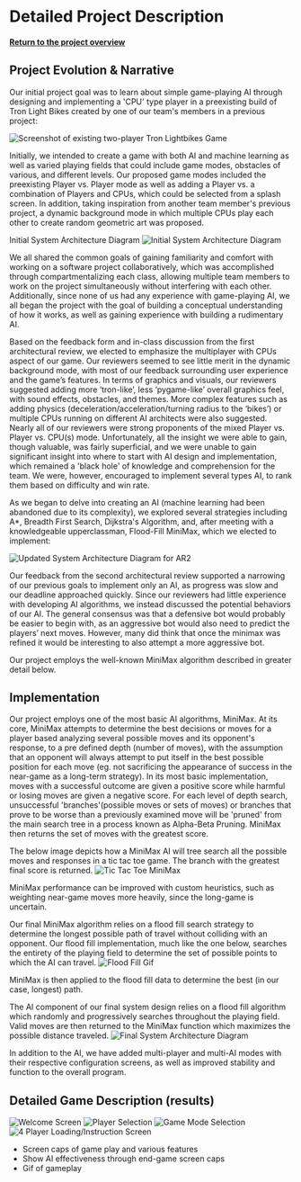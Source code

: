 # Detailed Project Description
#### [Return to the project overview](index.md)
## Project Evolution & Narrative

Our initial project goal was to learn about simple game-playing AI through designing and implementing a 'CPU' type player in a preexisting build of Tron Light Bikes created by one of our team's members in a previous project:

![Screenshot of existing two-player Tron Lightbikes Game ](imgs/Existing_game.png)

Initially, we intended to create a game with both AI and machine learning as well as varied playing fields that could include game modes, obstacles of various, and different levels. Our proposed game modes included the preexisting Player vs. Player mode as well as adding a Player vs. a combination of Players and CPUs, which could be selected from a splash screen. In addition, taking inspiration from another team member's previous project, a dynamic background mode in which multiple CPUs play each other to create random geometric art was proposed.

Initial System Architecture Diagram
![Initial System Architecture Diagram](imgs/Initial_Arch_Diagram.png)


We all shared the common goals of gaining familiarity and comfort with working on a software project collaboratively, which was accomplished through compartmentalizing each class, allowing multiple team members to work on the project simultaneously without interfering with each other. Additionally, since none of us had any experience with game-playing AI, we all began the project with the goal of building a conceptual understanding of how it works, as well as gaining experience with building a rudimentary AI.


Based on the feedback form and in-class discussion from the first architectural review, we elected to emphasize the multiplayer with CPUs aspect of our game. Our reviewers seemed to see little merit in the dynamic background mode, with most of our feedback surrounding user experience and the game’s features. In terms of graphics and visuals, our reviewers suggested adding more ‘tron-like’, less ‘pygame-like’ overall graphics feel, with sound effects, obstacles, and themes. More complex features such as adding physics (deceleration/acceleration/turning radius to the ‘bikes’) or multiple CPUs running on different AI architects were also suggested. Nearly all of our reviewers were strong proponents of the mixed Player vs. Player vs. CPU(s) mode. Unfortunately, all the insight we were able to gain, though valuable, was fairly superficial, and we were unable to gain significant insight into where to start with AI design and implementation, which remained a 'black hole' of knowledge and comprehension for the team. We were, however, encouraged to implement several types AI, to rank them based on difficulty and win rate.

As we began to delve into creating an AI (machine learning had been abandoned due to its complexity), we explored several strategies including A*, Breadth First Search, Dijkstra's Algorithm, and, after meeting with a knowledgeable upperclassman, Flood-Fill MiniMax, which we elected to implement:

![Updated System Architecture Diagram for AR2](imgs/Updated_Arch_Diag.png)

Our feedback from the second architectural review supported a narrowing of our previous goals to implement only an AI, as progress was slow and our deadline approached quickly. Since our reviewers had little experience with developing AI algorithms, we instead discussed the potential behaviors of our AI. The general consensus was that a defensive bot would probably be easier to begin with, as an aggressive bot would also need to predict the players’ next moves. However, many did think that once the minimax was refined it would be interesting to also attempt a more aggressive bot.

Our project employs the well-known MiniMax algorithm described in greater detail below.




## Implementation
Our project employs one of the most basic AI algorithms, MiniMax. At its core, MiniMax attempts to determine the best decisions or moves for a player based analyzing several possible moves and its opponent's response, to a pre defined depth (number of moves), with the assumption that an opponent will always attempt to put itself in the best possible position for each move (eg. not sacrificing the appearance of success in the near-game as a long-term strategy). In its most basic implementation, moves with a successful outcome are given a positive score while harmful or losing moves are given a negative score. For each level of depth search, unsuccessful 'branches'(possible moves or sets of moves) or branches that prove to be worse than a previously examined move will be 'pruned' from the main search tree in a process known as Alpha-Beta Pruning. MiniMax then returns the set of moves with the greatest score.

The below image depicts how a MiniMax AI will tree search all the possible moves and responses in a tic tac toe game. The branch with the greatest final score is returned.
![Tic Tac Toe MiniMax](imgs/full-minimax-move-tree.png)

MiniMax performance can be improved with custom heuristics, such as weighting near-game moves more heavily, since the long-game is uncertain.

Our final MiniMax algorithm relies on a flood fill search strategy to determine the longest possible path of travel without colliding with an opponent. Our flood fill implementation, much like the one below, searches the entirety of the playing field to determine the set of possible points to which the AI can travel.
![Flood Fill Gif](imgs/Recursive_Flood_Fill_4.gif)

MiniMax is then applied to the flood fill data to determine the best (in our case, longest) path.

The AI component of our final system design relies on a flood fill algorithm which randomly and progressively searches throughout the playing field. Valid moves are then returned to the MiniMax function which maximizes the possible distance traveled.
![Final System Architecture Diagram](imgs/Final_Sys_Arch_Diag.png)

In addition to the AI, we have added multi-player and multi-AI modes with their respective configuration screens, as well as improved stability and function to the overall program.


## Detailed Game Description (results)
![Welcome Screen](imgs/Welcome_Screen.png)
![Player Selection](imgs/Player_count.png)
![Game Mode Selection](imgs/Game_Mode.png)
![4 Player Loading/Instruction Screen](imgs/4_players.png)


* Screen caps of game play and various features
* Show AI effectiveness through end-game screen caps
* Gif of gameplay
